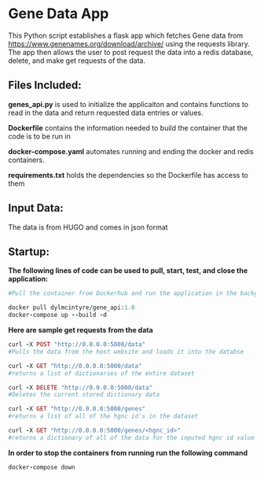 # **Gene Data App**
This Python script establishes a flask app which fetches Gene data from https://www.genenames.org/download/archive/ using the requests library. The app then 
allows the user to post request the data into a redis database, delete, and make get requests of the data.


## **Files Included:**


**genes_api.py** is used to initialize the applicaiton and contains functions to read in the data and return requested data entries or values.


**Dockerfile** contains the information needed to build the container that the code is to be run in


**docker-compose.yaml** automates running and ending the docker and redis containers.


**requirements.txt** holds the dependencies so the Dockerfile has access to them



##  **Input Data:**

The data is from HUGO and comes in json format

## Startup:
**The following lines of code can be used to pull, start, test, and close the application:**

```ruby
#Pull the container from Dockerhub and run the application in the background

docker pull dylmcintyre/gene_api:1.0
docker-compose up --build -d

```

**Here are sample get requests from the data**
```ruby
curl -X POST "http://0.0.0.0:5000/data"
#Pulls the data from the host website and loads it into the databse

curl -X GET "http://0.0.0.0:5000/data"
#returns a list of dictionaries of the entire dataset

curl -X DELETE "http://0.0.0.0:5000/data"
#Deletes the current stored dictionary data

curl -X GET "http://0.0.0.0:5000/genes"
#returns a list of all of the hgnc id's in the dataset

curl -X GET "http://0.0.0.0:5000/genes/<hgnc_id>"
#returns a dictionary of all of the data for the inputed hgnc id value
```

**In order to stop the containers from running run the following command**
```ruby
docker-compose down
```
